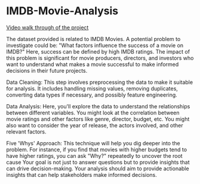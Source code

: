 # IMDB-Movie-Analysis
<a HREF="https://drive.google.com/file/d/1543H6F7FgVAmJY2vbjZ8lBjwdcKyzvjF/view?usp=sharing"> Video walk through of the project </a>

The dataset provided is related to IMDB Movies. A potential problem to investigate could be: "What factors influence the success of a movie on IMDB?" Here, success can be defined by high IMDB ratings. The impact of this problem is significant for movie producers, directors, and investors who want to understand what makes a movie successful to make informed decisions in their future projects.

Data Cleaning: This step involves preprocessing the data to make it suitable for analysis. It includes handling missing values, removing duplicates, converting data types if necessary, and possibly feature engineering.

Data Analysis: Here, you'll explore the data to understand the relationships between different variables. You might look at the correlation between movie ratings and other factors like genre, director, budget, etc. You might also want to consider the year of release, the actors involved, and other relevant factors.

Five 'Whys' Approach: This technique will help you dig deeper into the problem. For instance, if you find that movies with higher budgets tend to have higher ratings, you can ask "Why?" repeatedly to uncover the root cause 
Your goal is not just to answer questions but to provide insights that can drive decision-making. Your analysis should aim to provide actionable insights that can help stakeholders make informed decisions.
